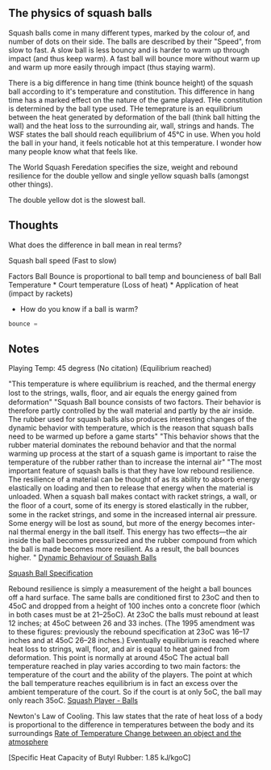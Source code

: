 
## The physics of squash balls

Squash balls come in many different types, marked by the colour of, and number of dots on their side. The balls are described by their "Speed", from slow to fast. A slow ball is less bouncy and is harder to warm up  through impact (and thus keep warm). A fast ball will bounce more without warm up and warm up more easily through impact (thus staying warm).

There is a big difference in hang time (think bounce height) of the squash ball according to it's temperature and constitution. This difference in hang time has a marked effect on the nature of the game played. THe constitution is determined by the ball type used. THe temeprature is an equilibrium between the heat generated by deformation of the ball (think ball hitting the wall) and the heat loss to the surrounding air, wall, strings and hands. The WSF states the ball should reach equilibrium of 45°C in use. When you hold the ball in your hand, it feels noticable hot at this temperature. I wonder how many people know what that feels like.





The World Squash Feredation specifies the size, weight and rebound resilience for the double yellow and single yellow squash balls (amongst other things). 

The double yellow dot is the slowest ball.
## Thoughts
What does the difference in ball mean in real terms?

Squash ball speed (Fast to slow)


Factors
Ball Bounce is proportional to ball temp and bouncieness of ball
Ball Temperature
    * Court temperature (Loss of heat)
    * Application of heat (impact by rackets)

* How do you know if a ball is warm?

```go
bounce = 
```


## Notes
Playing Temp: 45 degress (No citation) (Equilibrium reached)

"This temperature is where equilibrium is reached,
and the thermal energy lost to the strings, walls, ﬂoor, and air
equals the energy gained from deformation"
"Squash Ball bounce consists of two factors. Their
behavior is therefore partly controlled by the wall material
and partly by the air inside. The rubber used for squash balls
also produces interesting changes of the dynamic behavior
with temperature, which is the reason that squash balls need
to be warmed up before a game starts"
"This behavior shows that the rubber material
dominates the rebound behavior and that the normal warming up process at the start of a squash
game is important to raise the temperature of the rubber rather than to increase the internal air"
"The most important feature of squash balls is that they
have low rebound resilience. The resilience of a material can
be thought of as its ability to absorb energy elastically on
loading and then to release that energy when the material is
unloaded. When a squash ball makes contact with racket
strings, a wall, or the ﬂoor of a court, some of its energy is
stored elastically in the rubber, some in the racket strings,
and some in the increased internal air pressure. Some energy
will be lost as sound, but more of the energy becomes inter-
nal thermal energy in the ball itself. This energy has two
effects—the air inside the ball becomes pressurized and the
rubber compound from which the ball is made becomes more
resilient. As a result, the ball bounces higher. "
[Dynamic Behaviour of Squash Balls](https://www.researchgate.net/publication/253254383_The_dynamic_behavior_of_squash_balls)


[Squash Ball Specification](http://www.worldsquash.org/ws/rackets-balls/racket-ball-specifications)

Rebound resilience is simply a measurement of the height a ball bounces off a hard surface. The same balls are conditioned first to 23oC and then to 45oC and dropped from a height of 100 inches onto a concrete floor (which in both cases must be at 21–25oC). At 23oC the balls must rebound at least 12 inches; at 45oC between 26 and 33 inches. (The 1995 amendment was to these figures: previously the rebound specification at 23oC was 16–17 inches and at 45oC 26–28 inches.)
Eventually equilibrium is reached where heat loss to strings, wall, floor, and air is equal to heat gained from deformation. This point is normally at around 45oC
The actual ball temperature reached in play varies according to two main factors: the temperature of the court and the ability of the players. The point at which the ball temperature reaches equilibrium is in fact an excess over the ambient temperature of the court. So if the court is at only 5oC, the ball may only reach 35oC. 
[Squash Player - Balls](http://www.squashplayer.co.uk/squash_balls.htm)


Newton's Law of Cooling. This law states that the rate of heat loss of a body is proportional to the difference in temperatures between the body and its surroundings
[Rate of Temperature Change between an object and the atmosphere](https://physics.stackexchange.com/questions/53022/is-rate-of-temperature-change-constant)


[Specific Heat Capacity of Butyl Rubber: 1.85 kJ/kgoC]